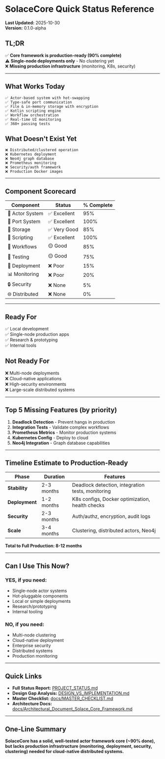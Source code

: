 # SolaceCore Quick Status Reference

**Last Updated:** 2025-10-30  
**Version:** 0.1.0-alpha

## TL;DR

✅ **Core framework is production-ready (90% complete)**  
⚠️ **Single-node deployments only** - No clustering yet  
❌ **Missing production infrastructure** (monitoring, K8s, security)

---

## What Works Today

```
✅ Actor-based system with hot-swapping
✅ Type-safe port communication  
✅ File & in-memory storage with encryption
✅ Kotlin scripting engine
✅ Workflow orchestration
✅ Real-time UI monitoring
✅ 360+ passing tests
```

## What Doesn't Exist Yet

```
❌ Distributed/clustered operation
❌ Kubernetes deployment  
❌ Neo4j graph database
❌ Prometheus monitoring
❌ Security/auth framework
❌ Production Docker images
```

---

## Component Scorecard

| Component | Status | % Complete |
|-----------|--------|-----------|
| 🎯 Actor System | ✅ Excellent | 95% |
| 🔌 Port System | ✅ Excellent | 100% |
| 💾 Storage | ✅ Very Good | 85% |
| 📜 Scripting | ✅ Excellent | 100% |
| 🔄 Workflows | 🟡 Good | 85% |
| 🧪 Testing | 🟡 Good | 75% |
| 🚀 Deployment | ❌ Poor | 15% |
| 📊 Monitoring | ❌ Poor | 20% |
| 🔒 Security | ❌ None | 5% |
| 🌐 Distributed | ❌ None | 0% |

---

## Ready For

✅ Local development  
✅ Single-node production apps  
✅ Research & prototyping  
✅ Internal tools  

## Not Ready For

❌ Multi-node deployments  
❌ Cloud-native applications  
❌ High-security environments  
❌ Large-scale distributed systems  

---

## Top 5 Missing Features (by priority)

1. **Deadlock Detection** - Prevent hangs in production
2. **Integration Tests** - Validate complex workflows  
3. **Prometheus Metrics** - Monitor production systems
4. **Kubernetes Config** - Deploy to cloud
5. **Neo4j Integration** - Graph database capabilities

---

## Timeline Estimate to Production-Ready

| Phase | Duration | Features |
|-------|----------|----------|
| **Stability** | 2-3 months | Deadlock detection, integration tests, monitoring |
| **Deployment** | 1-2 months | K8s configs, Docker optimization, health checks |
| **Security** | 2-3 months | Auth/authz, encryption, audit logs |
| **Scale** | 3-4 months | Clustering, distributed actors, Neo4j |

**Total to Full Production: 8-12 months**

---

## Can I Use This Now?

### YES, if you need:
- Single-node actor systems
- Hot-pluggable components
- Local or simple deployments
- Research/prototyping
- Internal tooling

### NO, if you need:
- Multi-node clustering
- Cloud-native deployment
- Enterprise security
- Distributed systems
- Production monitoring

---

## Quick Links

- **Full Status Report:** [PROJECT_STATUS.md](PROJECT_STATUS.md)
- **Design Gap Analysis:** [DESIGN_VS_IMPLEMENTATION.md](DESIGN_VS_IMPLEMENTATION.md)
- **Master Checklist:** [docs/MASTER_CHECKLIST.md](docs/MASTER_CHECKLIST.md)
- **Architecture Docs:** [docs/Architectural_Document_Solace_Core_Framework.md](docs/Architectural_Document_Solace_Core_Framework.md)

---

## One-Line Summary

**SolaceCore has a solid, well-tested actor framework core (~90% done), but lacks production infrastructure (monitoring, deployment, security, clustering) needed for cloud-native distributed systems.**
